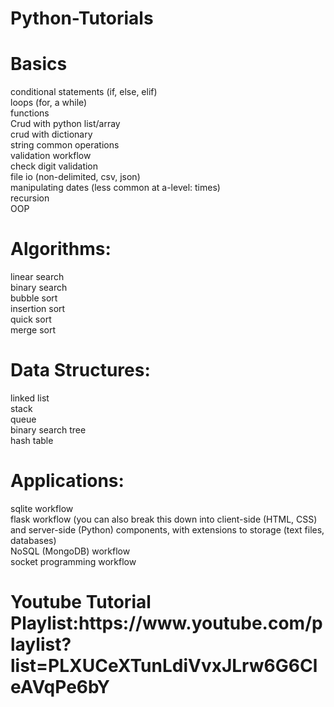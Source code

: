 # Python-Tutorials

<H1>Basics</H1>
conditional statements (if, else, elif)<br>
loops (for, a while)<br>
functions<br>
Crud with python list/array<br>
crud with dictionary<br>
string common operations<br>
validation workflow<br>
check digit validation<br>
file io (non-delimited, csv, json)<br>
manipulating dates (less common at a-level: times)<br>
recursion<br>
OOP

<H1>Algorithms:</H1>
linear search<br>
binary search<br>
bubble sort<br>
insertion sort<br>
quick sort<br>
merge sort<br>

<h1>Data Structures:</h1>
linked list <br>
stack <br>
queue <br>
binary search tree <br>
hash table <br>

<h1>Applications:</h1>
sqlite workflow <br>
flask workflow (you can also break this down into client-side (HTML, CSS) and server-side (Python) components, with extensions to storage (text files, databases) <br>
NoSQL (MongoDB) workflow <br>
socket programming workflow <br>

<h1>Youtube Tutorial Playlist:https://www.youtube.com/playlist?list=PLXUCeXTunLdiVvxJLrw6G6CleAVqPe6bY</h1>
